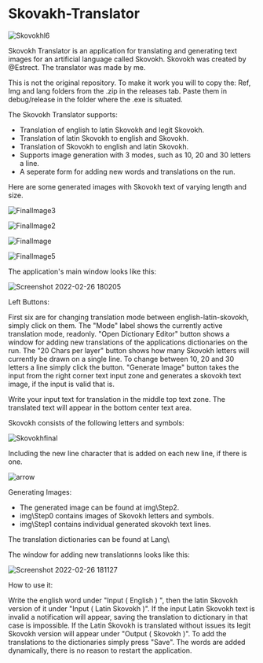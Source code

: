 # Skovakh-Translator

![Skovokhl6](https://user-images.githubusercontent.com/50517794/155845894-e96c2d07-6adb-4f33-b911-e899e6153fa0.png)

Skovokh Translator is an application for translating and generating text images for an artificial language called Skovokh.
Skovokh was created by @Estrect. The translator was made by me.

This is not the original repository.
To make it work you will to copy the: Ref, Img and lang folders from the .zip in the releases tab.
Paste them in debug/release in the folder where the .exe is situated.

The Skovokh Translator supports:

- Translation of english to latin Skovokh and legit Skovokh.
- Translation of latin Skovokh to english and Skovokh.
- Translation of Skovokh to english and latin Skovokh.
- Supports image generation with 3 modes, such as 10, 20 and 30 letters a line.
- A seperate form for adding new words and translations on the run.

Here are some generated images with Skovokh text of varying length and size.

![FinalImage3](https://user-images.githubusercontent.com/50517794/236921027-c27a7164-25ac-4968-8603-ee2dc4fdf310.jpg)

![FinalImage2](https://user-images.githubusercontent.com/50517794/236921036-b28c123c-4110-4824-8f90-4563406517b0.jpg)

![FinalImage](https://user-images.githubusercontent.com/50517794/236921037-3f5ad1da-75ae-4f4a-9386-d710f69fb515.jpg)

![FinalImage5](https://user-images.githubusercontent.com/50517794/236921039-1a9c1915-4008-4f84-a027-605c917ca198.jpg)


The application's main window looks like this:

![Screenshot 2022-02-26 180205](https://user-images.githubusercontent.com/50517794/155846000-207a6376-51c8-43d5-a3f2-52356376a760.png)

Left Buttons:

First six are for changing translation mode between english-latin-skovokh, simply click on them.
The "Mode" label shows the currently active translation mode, readonly.
"Open Dictionary Editor" button shows a window for adding new translations of the applications dictionaries on the run.
The "20 Chars per layer" button shows how many Skovokh letters will currently be drawn on a single line. To change between 10, 20 and 30 letters a line simply click the button.
"Generate Image" button takes the input from the right corner text input zone and generates a skovokh text image, if the input is valid that is.

Write your input text for translation in the middle top text zone. The translated text will appear in the bottom center text area.

Skovokh consists of the following letters and symbols:

![Skovokhfinal](https://user-images.githubusercontent.com/50517794/155846150-d35ea8ef-9142-4c17-95a0-56d0e9fc7f11.png)

Including the new line character that is added on each new line, if there is one.

![arrow](https://user-images.githubusercontent.com/50517794/155846179-b63d20ae-b9a2-4883-8fb8-5cd2c5d52afe.png)

Generating Images:

- The generated image can be found at img\Step2.
- img\Step0 contains images of Skovokh letters and symbols.
- img\Step1 contains individual generated skovokh text lines.

The translation dictionaries can be found at Lang\

The window for adding new translationns looks like this:

![Screenshot 2022-02-26 181127](https://user-images.githubusercontent.com/50517794/155846287-12a0936f-96c6-4c1f-8e75-038d4e0b0d8c.png)

How to use it:

Write the english word under "Input ( English ) ", then the latin Skovokh version of it under "Input ( Latin Skovokh )".
If the input Latin Skovokh text is invalid a notification will appear, saving the translation to dictionary in that case is impossible. If the Latin Skovokh is translated without issues its legit Skovokh version will appear under "Output ( Skovokh )". To add the translations to the dictionaries simply press "Save". The words are added dynamically, there is no reason to restart the application.
